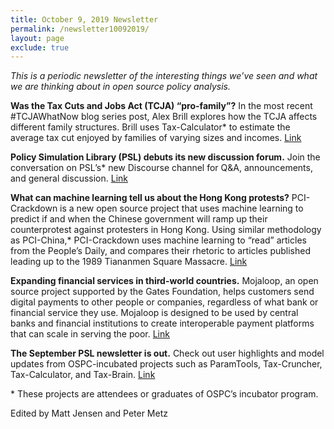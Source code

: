 ```yaml
---
title: October 9, 2019 Newsletter
permalink: /newsletter10092019/
layout: page
exclude: true
---
```

*This is a periodic newsletter of the interesting things we’ve seen and what we are thinking about in open source policy analysis.*

**Was the Tax Cuts and Jobs Act (TCJA) “pro-family”?** In the most recent #TCJAWhatNow blog series post, Alex Brill explores how the TCJA affects different family structures. Brill uses Tax-Calculator* to estimate the average tax cut enjoyed by families of varying sizes and incomes. [Link](https://www.aei.org/economics/pro-family-tax-policy-the-case-of-the-tax-cuts-and-jobs-act/) 

**Policy Simulation Library (PSL) debuts its new discussion forum.** Join the conversation on PSL’s* new Discourse channel for Q&A, announcements, and general discussion. [Link](http://discourse.pslmodels.org/)

**What can machine learning tell us about the Hong Kong protests?** PCI-Crackdown is a new open source project that uses machine learning to predict if and when the Chinese government will ramp up their counterprotest against protesters in Hong Kong. Using similar methodology as PCI-China,* PCI-Crackdown uses machine learning to “read” articles from the People’s Daily, and compares their rhetoric to articles published leading up to the 1989 Tiananmen Square Massacre. [Link](https://policychangeindex.org/overview-PCI-Crackdown.html)

**Expanding financial services in third-world countries.** Mojaloop, an open source project supported by the Gates Foundation, helps customers send digital payments to other people or companies, regardless of what bank or financial service they use. Mojaloop is designed to be used by central banks and financial institutions to create interoperable payment platforms that can scale in serving the poor. [Link](https://mojaloop.io/)

**The September PSL newsletter is out.** Check out user highlights and model updates from OSPC-incubated projects such as ParamTools, Tax-Cruncher, Tax-Calculator, and Tax-Brain. [Link](https://www.pslmodels.org/Newsletter/archive.html)

<p>&ast; These projects are attendees or graduates of OSPC’s incubator program.</p>

Edited by Matt Jensen and Peter Metz

<br>

<script style="margin-left:-35px" src="//hello.aei.org/js/forms2/js/forms2.min.js"></script>
<form style="margin-left:-35px" id="mktoForm_1256"></form>
<script style="margin-left:-35px" >MktoForms2.loadForm("//app-sj19.marketo.com", "475-PBQ-971", 1256);</script>